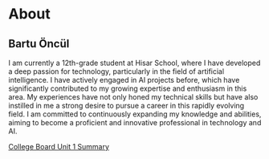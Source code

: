 # About

## Bartu Öncül

I am currently a 12th-grade student at Hisar School, where I have developed a deep passion for technology, particularly in the field of artificial intelligence. I have actively engaged in AI projects before, which have significantly contributed to my growing expertise and enthusiasm in this area. My experiences have not only honed my technical skills but have also instilled in me a strong desire to pursue a career in this rapidly evolving field. I am committed to continuously expanding my knowledge and abilities, aiming to become a proficient and innovative professional in technology and AI.



[College Board Unit 1 Summary]([https://github.dev/BartuOncul/bartuoncul.github.io/blob/ba15bceaf6a25cf8c9d1191820dc4a09a71997ee/Unit%201%20Coollage%20Board0](https://github.com/BartuOncul/bartuoncul.github.io/blob/main/Unit%201%20Coollage%20Board))


